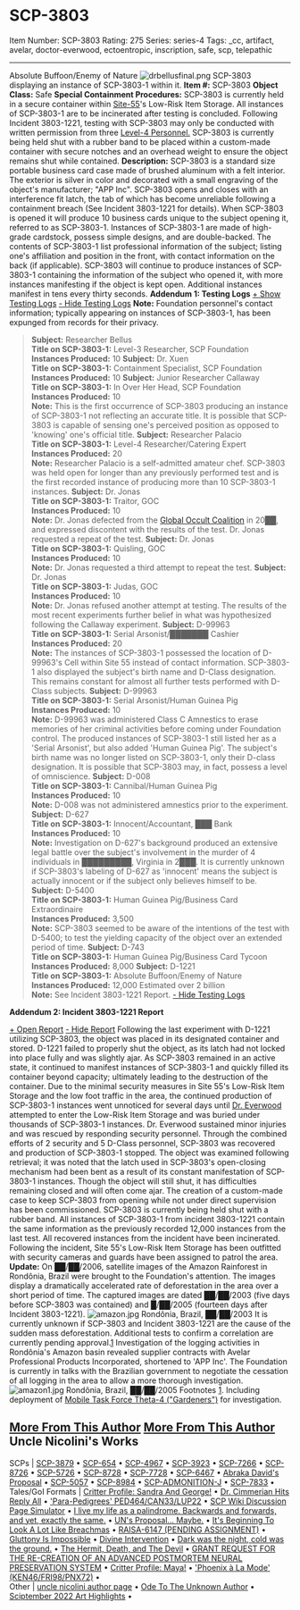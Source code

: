 # SCP-3803
Item Number: SCP-3803
Rating: 275
Series: series-4
Tags: _cc, artifact, avelar, doctor-everwood, ectoentropic, inscription, safe, scp, telepathic

---

Absolute Buffoon/Enemy of Nature
![drbellusfinal.png](https://scp-wiki.wdfiles.com/local--files/scp-3803/drbellusfinal.png)
SCP-3803 displaying an instance of SCP-3803-1 within it.
**Item #:** SCP-3803
**Object Class:** Safe
**Special Containment Procedures:** SCP-3803 is currently held in a secure container within [Site-55](/secure-facility-dossier-site-55)'s Low-Risk Item Storage. All instances of SCP-3803-1 are to be incinerated after testing is concluded.
Following Incident 3803-1221, testing with SCP-3803 may only be conducted with written permission from three [Level-4 Personnel.](https://scp-wiki.wikidot.com/security-clearance-levels) SCP-3803 is currently being held shut with a rubber band to be placed within a custom-made container with secure notches and an overhead weight to ensure the object remains shut while contained.
**Description:** SCP-3803 is a standard size portable business card case made of brushed aluminum with a felt interior. The exterior is silver in color and decorated with a small engraving of the object's manufacturer; "APP Inc". SCP-3803 opens and closes with an interference fit latch, the tab of which has become unreliable following a containment breach (See Incident 3803-1221 for details).
When SCP-3803 is opened it will produce 10 business cards unique to the subject opening it, referred to as SCP-3803-1. Instances of SCP-3803-1 are made of high-grade cardstock, possess simple designs, and are double-backed. The contents of SCP-3803-1 list professional information of the subject; listing one's affiliation and position in the front, with contact information on the back (if applicable). SCP-3803 will continue to produce instances of SCP-3803-1 containing the information of the subject who opened it, with more instances manifesting if the object is kept open. Additional instances manifest in tens every thirty seconds.
**Addendum 1: Testing Logs**
[\+ Show Testing Logs](javascript:;)
[\- Hide Testing Logs](javascript:;)
**Note:** Foundation personnel's contact information; typically appearing on instances of SCP-3803-1, has been expunged from records for their privacy.
> **Subject:** Researcher Bellus  
>  **Title on SCP-3803-1:** Level-3 Researcher, SCP Foundation  
>  **Instances Produced:** 10
> **Subject:** Dr. Xuen  
>  **Title on SCP-3803-1:** Containment Specialist, SCP Foundation  
>  **Instances Produced:** 10
> **Subject:** Junior Researcher Callaway  
>  **Title on SCP-3803-1:** In Over Her Head, SCP Foundation  
>  **Instances Produced:** 10  
>  **Note:** This is the first occurrence of SCP-3803 producing an instance of SCP-3803-1 not reflecting an accurate title. It is possible that SCP-3803 is capable of sensing one's perceived position as opposed to 'knowing' one's official title.
> **Subject:** Researcher Palacio  
>  **Title on SCP-3803-1:** Level-4 Researcher/Catering Expert  
>  **Instances Produced:** 20  
>  **Note:** Researcher Palacio is a self-admitted amateur chef. SCP-3803 was held open for longer than any previously performed test and is the first recorded instance of producing more than 10 SCP-3803-1 instances.
> **Subject:** Dr. Jonas  
>  **Title on SCP-3803-1:** Traitor, GOC  
>  **Instances Produced:** 10  
>  **Note:** Dr. Jonas defected from the [Global Occult Coalition](/goc-hub-page) in 20██, and expressed discontent with the results of the test. Dr. Jonas requested a repeat of the test.
> **Subject:** Dr. Jonas  
>  **Title on SCP-3803-1:** Quisling, GOC  
>  **Instances Produced:** 10  
>  **Note:** Dr. Jonas requested a third attempt to repeat the test.
> **Subject:** Dr. Jonas  
>  **Title on SCP-3803-1:** Judas, GOC  
>  **Instances Produced:** 10  
>  **Note:** Dr. Jonas refused another attempt at testing. The results of the most recent experiments further belief in what was hypothesized following the Callaway experiment.
> **Subject:** D-99963  
>  **Title on SCP-3803-1:** Serial Arsonist/███████ Cashier  
>  **Instances Produced:** 20  
>  **Note:** The instances of SCP-3803-1 possessed the location of D-99963's Cell within Site 55 instead of contact information. SCP-3803-1 also displayed the subject's birth name and D-Class designation. This remains constant for almost all further tests performed with D-Class subjects.
> **Subject:** D-99963  
>  **Title on SCP-3803-1:** Serial Arsonist/Human Guinea Pig  
>  **Instances Produced:** 10  
>  **Note:** D-99963 was administered Class C Amnestics to erase memories of her criminal activities before coming under Foundation control. The produced instances of SCP-3803-1 still listed her as a 'Serial Arsonist', but also added 'Human Guinea Pig'. The subject's birth name was no longer listed on SCP-3803-1, only their D-class designation. It is possible that SCP-3803 may, in fact, possess a level of omniscience.
> **Subject:** D-008  
>  **Title on SCP-3803-1:** Cannibal/Human Guinea Pig  
>  **Instances Produced:** 10  
>  **Note:** D-008 was not administered amnestics prior to the experiment.
> **Subject:** D-627  
>  **Title on SCP-3803-1:** Innocent/Accountant, ███ Bank  
>  **Instances Produced:** 10  
>  **Note:** Investigation on D-627's background produced an extensive legal battle over the subject's involvement in the murder of 4 individuals in █████████, Virginia in 2███. It is currently unknown if SCP-3803's labeling of D-627 as 'innocent' means the subject is actually innocent or if the subject only believes himself to be.
> **Subject:** D-5400  
>  **Title on SCP-3803-1:** Human Guinea Pig/Business Card Extraordinaire  
>  **Instances Produced:** 3,500  
>  **Note:** SCP-3803 seemed to be aware of the intentions of the test with D-5400; to test the yielding capacity of the object over an extended period of time.
> **Subject:** D-743  
>  **Title on SCP-3803-1:** Human Guinea Pig/Business Card Tycoon  
>  **Instances Produced:** 8,000
> **Subject:** D-1221  
>  **Title on SCP-3803-1:** Absolute Buffoon/Enemy of Nature  
>  **Instances Produced:** 12,000 Estimated over 2 billion  
>  **Note:** See Incident 3803-1221 Report.
[\- Hide Testing Logs](javascript:;)
  
**Addendum 2: Incident 3803-1221 Report**  

[\+ Open Report](javascript:;)
[\- Hide Report](javascript:;)
Following the last experiment with D-1221 utilizing SCP-3803, the object was placed in its designated container and stored. D-1221 failed to properly shut the object, as its latch had not locked into place fully and was slightly ajar. As SCP-3803 remained in an active state, it continued to manifest instances of SCP-3803-1 and quickly filled its container beyond capacity; ultimately leading to the destruction of the container.
Due to the minimal security measures in Site 55's Low-Risk Item Storage and the low foot traffic in the area, the continued production of SCP-3803-1 instances went unnoticed for several days until [Dr. Everwood](/scp-4224) attempted to enter the Low-Risk Item Storage and was buried under thousands of SCP-3803-1 instances. Dr. Everwood sustained minor injuries and was rescued by responding security personnel. Through the combined efforts of 2 security and 5 D-Class personnel, SCP-3803 was recovered and production of SCP-3803-1 stopped.
The object was examined following retrieval; it was noted that the latch used in SCP-3803's open-closing mechanism had been bent as a result of its constant manifestation of SCP-3803-1 instances. Though the object will still shut, it has difficulties remaining closed and will often come ajar. The creation of a custom-made case to keep SCP-3803 from opening while not under direct supervision has been commissioned. SCP-3803 is currently being held shut with a rubber band.
All instances of SCP-3803-1 from incident 3803-1221 contain the same information as the previously recorded 12,000 instances from the last test. All recovered instances from the incident have been incinerated. Following the incident, Site 55's Low-Risk Item Storage has been outfitted with security cameras and guards have been assigned to patrol the area.
**Update:** On ██/██/2006, satellite images of the Amazon Rainforest in Rondônia, Brazil were brought to the Foundation's attention. The images display a dramatically accelerated rate of deforestation in the area over a short period of time. The captured images are dated ██/██/2003 (five days before SCP-3803 was contained) and █/██/2005 (fourteen days after Incident 3803-1221).
![amazon.jpg](https://scp-wiki.wdfiles.com/local--files/scp-3803/amazon.jpg)
Rondônia, Brazil, ██/██/2003
It is currently unknown if SCP-3803 and Incident 3803-1221 are the cause of the sudden mass deforestation. Additional tests to confirm a correlation are currently pending approval.[1](javascript:;) Investigation of the logging activities in Rondônia's Amazon basin revealed supplier contracts with Avelar Professional Products Incorporated, shortened to 'APP Inc'. The Foundation is currently in talks with the Brazilian government to negotiate the cessation of all logging in the area to allow a more thorough investigation.
![amazon1.jpg](https://scp-wiki.wdfiles.com/local--files/scp-3803/amazon1.jpg)
Rondônia, Brazil, ██/██/2005
Footnotes
[1](javascript:;). Including deployment of [Mobile Task Force Theta-4 ("Gardeners")](https://scp-wiki.wikidot.com/task-forces) for investigation.
  
  
  

[More From This Author](javascript:;)
[More From This Author](javascript:;)
Uncle Nicolini's Works  
---  
SCPs |  [SCP-3879](/scp-3879) • [SCP-654](/scp-654) • [SCP-4967](/scp-4967) • [SCP-3923](/scp-3923) • [SCP-7266](/scp-7266) • [SCP-8726](/scp-8726) • [SCP-5726](/scp-5726) • [SCP-8728](/scp-8728) • [SCP-7728](/scp-7728) • [SCP-6467](/scp-6467) • [Abraka David's Proposal](/abraka-davids-proposal) • [SCP-5057](/scp-5057) • [SCP-8984](/scp-8984) • [SCP-ADMONITION-J](/scp-admonition-j) • [SCP-7833](/scp-7833) •  
Tales/GoI Formats |  [Critter Profile: Sandra And George!](/critter-profile-sandra-and-george) • [Dr. Cimmerian Hits Reply All](/cimmerian-sends-650-pms) • ['Para-Pedigrees' PED464/CAN33/LUP22](/para-puppies) • [SCP Wiki Discussion Page Simulator](/scp-wiki-discussion-page-simulator) • [I live my life as a palindrome. Backwards and forwards, and yet, exactly the same.](/palindrome) • [UN's Proposal... Maybe.](/nicos-stupid-proposal) • [It's Beginning To Look A Lot Like Breachmas](/its-beginning-to-look-a-lot-like-breachmas) • [RAISA-6147 (PENDING ASSIGNMENT)](/raisa-6147) • [Gluttony Is Impossible](/gluttony-is-impossible) • [Divine Intervention](/divine-intervention) • [Dark was the night, cold was the ground.](/world-went-beautiful) • [The Hermit, Death, and The Devil](/the-hermit-death-and-the-devil) • [GRANT REQUEST FOR THE RE-CREATION OF AN ADVANCED POSTMORTEM NEURAL PRESERVATION SYSTEM](/grant-request-post-mortem-neural-preservation) • [Critter Profile: Maya!](/critter-profile-maya) • ['Phoenix à La Mode' (KEN46/FRI98/PNX72)](/phoenix-a-la-mode) •  
Other |  [uncle nicolini author page](/uncle-nicolini-author-page) • [Ode To The Unknown Author](/ode-to-the-unknown-author) • [Sciptember 2022 Art Highlights](/sciptember-2022-art) •